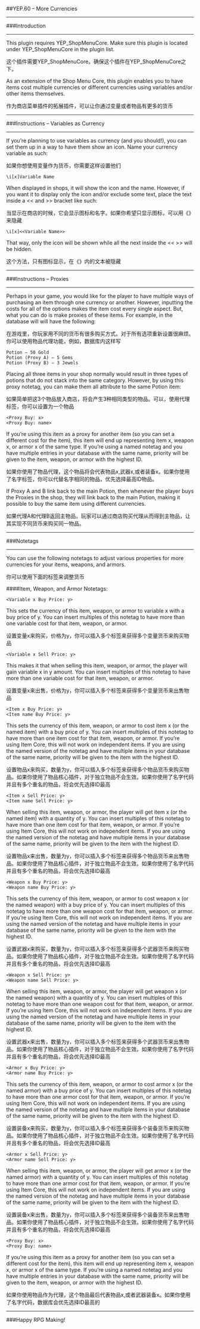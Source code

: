 ##YEP.60 – More Currencies

***
###Introduction
***

This plugin requires YEP_ShopMenuCore. Make sure this plugin is located under YEP_ShopMenuCore in the plugin list.

这个插件需要YEP_ShopMenuCore。确保这个插件在YEP_ShopMenuCore之下。

As an extension of the Shop Menu Core, this plugin enables you to have items cost multiple currencies or different currencies using variables and/or other items themselves.

作为商店菜单插件的拓展插件，可以让你通过变量或者物品有更多的货币

***
###Instructions – Variables as Currency
***

If you’re planning to use variables as currency (and you should!), you can set them up in a way to have them show an icon. Name your currency variable as such:

如果你想使用变量作为货币，你需要这样设置他们

	\i[x]Variable Name

When displayed in shops, it will show the icon and the name. However, if you want it to display only the icon and/or exclude some text, place the text inside a << and >> bracket like such:

当显示在商店的时候，它会显示图标和名字。如果你希望只显示图标，可以用《》来隐藏

	\i[x]<<Variable Name>>

That way, only the icon will be shown while all the next inside the << >> will be hidden.

这个方法，只有图标显示，在《》内的文本被隐藏

***
###Instructions – Proxies
***

Perhaps in your game, you would like for the player to have multiple ways of purchasing an item through one currency or another. However, inputting the costs for all of the options makes the item cost every single aspect. But, what you can do is make proxies of these items. For example, in the database will will have the following:

在游戏里，你玩家用不同的货币有很多购买方式。对于所有选项重新设置很麻烦。你可以使用物品代理功能，例如，数据库内这样写

	Potion – 50 Gold
	Potion (Proxy A) – 5 Gems
	Potion (Proxy B) – 3 Jewels

Placing all three items in your shop normally would result in three types of potions that do not stack into the same category. However, by using this proxy notetag, you can make them all attribute to the same Potion item:

如果简单把这3个物品放入商店，将会产生3种相同类型的物品。可以，使用代理标签，你可以设置为一个物品

	<Proxy Buy: x>
	<Proxy Buy: name>
If you’re using this item as a proxy for another item (so you can set a different cost for the item), this item will end up representing item x, weapon x, or armor x of the same type. If you’re using a named notetag and you have multiple entries in your database with the same name, priority will be given to the item, weapon, or armor with the highest ID.

如果你使用了物品代理，这个物品将会代表物品x,武器x,或者装备x。如果你使用了名字标签，你可以代替名字相同的物品，优先选择最高ID物品。

If Proxy A and B link back to the main Potion, then whenever the player buys the Proxies in the shop, they will link back to the main Potion, making it possible to buy the same item using different currencies.

如果代理A和代理B返回主物品，玩家可以通过商店购买代理从而得到主物品，让其实现不同货币来购买同一物品。

***
###Notetags
***

You can use the following notetags to adjust various properties for more currencies for your items, weapons, and armors.

你可以使用下面的标签来调整货币

####Item, Weapon, and Armor Notetags:

	<Variable x Buy Price: y>
This sets the currency of this item, weapon, or armor to variable x with a buy price of y. You can insert multiples of this notetag to have more than one variable cost for that item, weapon, or armor.

设置变量x来购买，价格为y，你可以插入多个标签来获得多个变量货币来购买物品

	<Variable x Sell Price: y>
This makes it that when selling this item, weapon, or armor, the player will gain variable x in y amount. You can insert multiples of this notetag to have more than one variable cost for that item, weapon, or armor.

设置变量x来出售，价格为y，你可以插入多个标签来获得多个变量货币来出售物品

	<Item x Buy Price: y>
	<Item name Buy Price: y>
This sets the currency of this item, weapon, or armor to cost item x (or the named item) with a buy price of y. You can insert multiples of this notetag to have more than one item cost for that item, weapon, or armor. If you’re using Item Core, this will not work on independent items. If you are using the named version of the notetag and have multiple items in your database of the same name, priority will be given to the item with the highest ID.

设置物品x来购买，数量为y，你可以插入多个标签来获得多个物品货币来购买物品。如果你使用了物品核心插件，对于独立物品不会生效。如果你使用了名字代码并且有多个重名的物品，将会优先选择ID最高

	<Item x Sell Price: y>
	<Item name Sell Price: y>
When selling this item, weapon, or armor, the player will get item x (or the named item) with a quantity of y. You can insert multiples of this notetag to have more than one item cost for that item, weapon, or armor. If you’re using Item Core, this will not work on independent items. If you are using the named version of the notetag and have multiple items in your database of the same name, priority will be given to the item with the highest ID.

设置物品x来出售，数量为y，你可以插入多个标签来获得多个物品货币来出售物品。如果你使用了物品核心插件，对于独立物品不会生效。如果你使用了名字代码并且有多个重名的物品，将会优先选择ID最高

	<Weapon x Buy Price: y>
	<Weapon name Buy Price: y>
This sets the currency of this item, weapon, or armor to cost weapon x (or the named weapon) with a buy price of y. You can insert multiples of this notetag to have more than one weapon cost for that item, weapon, or armor. If you’re using Item Core, this will not work on independent items. If you are using the named version of the notetag and have multiple items in your database of the same name, priority will be given to the item with the highest ID.

设置武器x来购买，数量为y，你可以插入多个标签来获得多个武器货币来购买物品。如果你使用了物品核心插件，对于独立物品不会生效。如果你使用了名字代码并且有多个重名的物品，将会优先选择ID最高

	<Weapon x Sell Price: y>
	<Weapon name Sell Price: y>
When selling this item, weapon, or armor, the player will get weapon x (or the named weapon) with a quantity of y. You can insert multiples of this notetag to have more than one weapon cost for that item, weapon, or armor. If you’re using Item Core, this will not work on independent items. If you are using the named version of the notetag and have multiple items in your database of the same name, priority will be given to the item with the highest ID.

设置武器x来出售，数量为y，你可以插入多个标签来获得多个武器货币来出售物品。如果你使用了物品核心插件，对于独立物品不会生效。如果你使用了名字代码并且有多个重名的物品，将会优先选择ID最高

	<Armor x Buy Price: y>
	<Armor name Buy Price: y>
This sets the currency of this item, weapon, or armor to cost armor x (or the named armor) with a buy price of y. You can insert multiples of this notetag to have more than one armor cost for that item, weapon, or armor. If you’re using Item Core, this will not work on independent items. If you are using the named version of the notetag and have multiple items in your database of the same name, priority will be given to the item with the highest ID.

设置装备x来购买，数量为y，你可以插入多个标签来获得多个装备货币来购买物品。如果你使用了物品核心插件，对于独立物品不会生效。如果你使用了名字代码并且有多个重名的物品，将会优先选择ID最高

	<Armor x Sell Price: y>
	<Armor name Sell Price: y>
When selling this item, weapon, or armor, the player will get armor x (or the named armor) with a quantity of y. You can insert multiples of this notetag to have more than one armor cost for that item, weapon, or armor. If you’re using Item Core, this will not work on independent items. If you are using the named version of the notetag and have multiple items in your database of the same name, priority will be given to the item with the highest ID.

设置装备x来出售，数量为y，你可以插入多个标签来获得多个装备货币来出售物品。如果你使用了物品核心插件，对于独立物品不会生效。如果你使用了名字代码并且有多个重名的物品，将会优先选择ID最高

	<Proxy Buy: x>
	<Proxy Buy: name>
If you’re using this item as a proxy for another item (so you can set a different cost for the item), this item will end up representing item x, weapon x, or armor x of the same type. If you’re using a named notetag and you have multiple entries in your database with the same name, priority will be given to the item, weapon, or armor with the highest ID.

如果你使用物品作为代理，这个物品最后代表物品x,或者武器装备x。如果你使用了名字代码，数据库会优先选择ID最高的

***
###Happy RPG Making!

